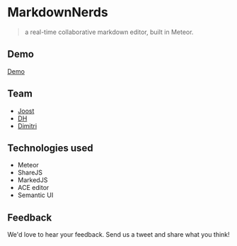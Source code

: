 # MarkdownNerds
> a real-time collaborative markdown editor, built in Meteor.

## Demo
[Demo](http://mdnerds.meteord.com)

## Team
- [Joost](https://twitter.com/joostouwerling)
- [DH](https://twitter.com/dhfromkorea)
- [Dimitri](https://twitter.com/dimitriwalters)

## Technologies used
- Meteor
- ShareJS
- MarkedJS
- ACE editor
- Semantic UI

## Feedback
We'd love to hear your feedback. Send us a tweet and share what you think!